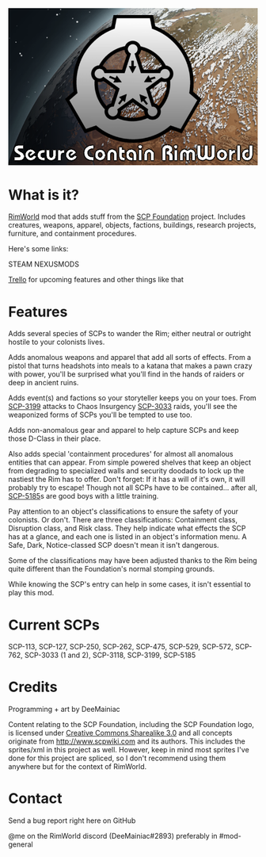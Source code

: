<img src="About/Preview.png">

# What is it?

[RimWorld](https://store.steampowered.com/app/294100/RimWorld/) mod that adds stuff from the [SCP Foundation](http://www.scpwiki.com) project. Includes creatures, weapons, apparel, objects, factions, buildings, research projects, furniture, and containment procedures.

Here's some links:

STEAM  NEXUSMODS

[Trello](https://trello.com/b/k7sHcryO/scr) for upcoming features and other things like that

# Features

Adds several species of SCPs to wander the Rim; either neutral or outright hostile to your colonists lives.

Adds anomalous weapons and apparel that add all sorts of effects. From a pistol that turns headshots into meals to a katana that makes a pawn crazy with power, you'll be surprised what you'll find in the hands of raiders or deep in ancient ruins.

Adds event(s) and factions so your storyteller keeps you on your toes. From [SCP-3199](https://scp-wiki.wikidot.com/scp-3199) attacks to Chaos Insurgency [SCP-3033](https://scp-wiki.wikidot.com/scp-3033) raids, you'll see the weaponized forms of SCPs you'll be tempted to use too.

Adds non-anomalous gear and apparel to help capture SCPs and keep those D-Class in their place.

Also adds special 'containment procedures' for almost all anomalous entities that can appear. From simple powered shelves that keep an object from degrading to specialized walls and security doodads to lock up the nastiest the Rim has to offer. Don't forget: If it has a will of it's own, it will probably try to escape! Though not all SCPs have to be contained... after all, [SCP-5185](https://scp-wiki.wikidot.com/scp-5185)s are good boys with a little training.

Pay attention to an object's classifications to ensure the safety of your colonists. Or don't. There are three classifications: Containment class, Disruption class, and Risk class. They help indicate what effects the SCP has at a glance, and each one is listed in an object's information menu. A Safe, Dark, Notice-classed SCP doesn't mean it isn't dangerous.

Some of the classifications may have been adjusted thanks to the Rim being quite different than the Foundation's normal stomping grounds.

While knowing the SCP's entry can help in some cases, it isn't essential to play this mod.

# Current SCPs

SCP-113, SCP-127, SCP-250, SCP-262, SCP-475, SCP-529, SCP-572, SCP-762, SCP-3033 (1 and 2), SCP-3118, SCP-3199, SCP-5185

# Credits

Programming + art by DeeMainiac

Content relating to the SCP Foundation, including the SCP Foundation logo, is licensed under [Creative Commons Sharealike 3.0](https://creativecommons.org/licenses/by-sa/3.0/) and all concepts originate from http://www.scpwiki.com and its authors. This includes the sprites/xml in this project as well. However, keep in mind most sprites I've done for this project are spliced, so I don't recommend using them anywhere but for the context of RimWorld.


# Contact

Send a bug report right here on GitHub

@me on the RimWorld discord (DeeMainiac#2893) preferably in #mod-general 
